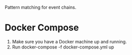 Pattern matching for event chains.

<h1>Docker Compose</h1>
<ol type="1">
<li>Make sure you have a Docker machine up and running.</li>
<li>Run docker-compose -f docker-compose.yml up</li>
</ol>

